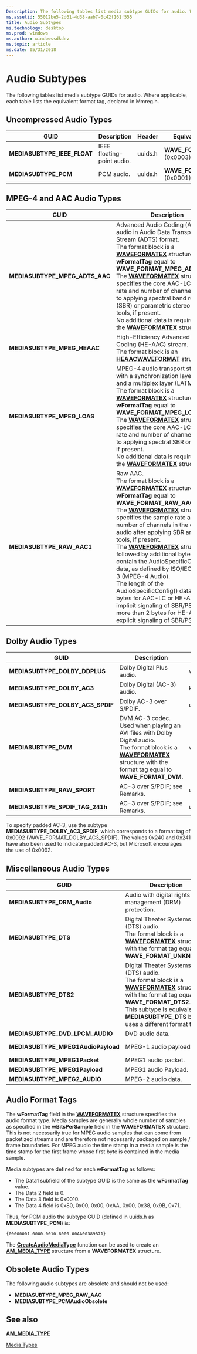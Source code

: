 ```yaml
---
Description: The following tables list media subtype GUIDs for audio. Where applicable, each table lists the equivalent format tag, declared in Mmreg.h.
ms.assetid: 55012be5-2d61-4d38-aab7-0c42f161f555
title: Audio Subtypes
ms.technology: desktop
ms.prod: windows
ms.author: windowssdkdev
ms.topic: article
ms.date: 05/31/2018
---
```


# Audio Subtypes

The following tables list media subtype GUIDs for audio. Where applicable, each table lists the equivalent format tag, declared in Mmreg.h.

## Uncompressed Audio Types



| GUID                          | Description                | Header  | Equivalent Format Tag                  |
|-------------------------------|----------------------------|---------|----------------------------------------|
| **MEDIASUBTYPE\_IEEE\_FLOAT** | IEEE floating-point audio. | uuids.h | **WAVE\_FORMAT\_IEEE\_FLOAT** (0x0003) |
| **MEDIASUBTYPE\_PCM**         | PCM audio.                 | uuids.h | **WAVE\_FORMAT\_PCM** (0x0001)         |



 

## MPEG-4 and AAC Audio Types



| GUID                              | Description                                                                                                                                                                                                                                                                                                                                                                                                                                                                                                                                                                                                                                                                                                                               | Header       | Equivalent Format Tag                      |
|-----------------------------------|-------------------------------------------------------------------------------------------------------------------------------------------------------------------------------------------------------------------------------------------------------------------------------------------------------------------------------------------------------------------------------------------------------------------------------------------------------------------------------------------------------------------------------------------------------------------------------------------------------------------------------------------------------------------------------------------------------------------------------------------|--------------|--------------------------------------------|
| **MEDIASUBTYPE\_MPEG\_ADTS\_AAC** | Advanced Audio Coding (AAC) audio in Audio Data Transport Stream (ADTS) format.<br/> The format block is a [**WAVEFORMATEX**](https://msdn.microsoft.com/en-us/library/Dd390970(v=VS.85).aspx) structure with **wFormatTag** equal to **WAVE\_FORMAT\_MPEG\_ADTS\_AAC**.<br/> The [**WAVEFORMATEX**](https://msdn.microsoft.com/en-us/library/Dd390970(v=VS.85).aspx) structure specifies the core AAC-LC sample rate and number of channels, prior to applying spectral band replication (SBR) or parametric stereo (PS) tools, if present.<br/> No additional data is required after the [**WAVEFORMATEX**](https://msdn.microsoft.com/en-us/library/Dd390970(v=VS.85).aspx) structure.<br/>                                                                                                                                                                 | wmcodecdsp.h | **WAVE\_FORMAT\_MPEG\_ADTS\_AAC** (0x1600) |
| **MEDIASUBTYPE\_MPEG\_HEAAC**     | High-Efficiency Advanced Audio Coding (HE-AAC) stream.<br/> The format block is an [**HEAACWAVEFORMAT**](/windows/desktop/api/mmreg/ns-mmreg-heaacwaveformat_tag) structure.<br/>                                                                                                                                                                                                                                                                                                                                                                                                                                                                                                                                                                                 | wmcodecdsp.h | **WAVE\_FORMAT\_MPEG\_HEAAC** (0x1610)     |
| **MEDIASUBTYPE\_MPEG\_LOAS**      | MPEG-4 audio transport stream with a synchronization layer (LOAS) and a multiplex layer (LATM).<br/> The format block is a [**WAVEFORMATEX**](https://msdn.microsoft.com/en-us/library/Dd390970(v=VS.85).aspx) structure with **wFormatTag** equal to **WAVE\_FORMAT\_MPEG\_LOAS**.<br/> The [**WAVEFORMATEX**](https://msdn.microsoft.com/en-us/library/Dd390970(v=VS.85).aspx) structure specifies the core AAC-LC sample rate and number of channels, prior to applying spectral SBR or PS tools, if present.<br/> No additional data is required after the [**WAVEFORMATEX**](https://msdn.microsoft.com/en-us/library/Dd390970(v=VS.85).aspx) structure.<br/>                                                                                                                                                                                             | wmcodecdsp.h | **WAVE\_FORMAT\_MPEG\_LOAS** (0x1602)      |
| **MEDIASUBTYPE\_RAW\_AAC1**       | Raw AAC.<br/> The format block is a [**WAVEFORMATEX**](https://msdn.microsoft.com/en-us/library/Dd390970(v=VS.85).aspx) structure with **wFormatTag** equal to **WAVE\_FORMAT\_RAW\_AAC1**.<br/> The [**WAVEFORMATEX**](https://msdn.microsoft.com/en-us/library/Dd390970(v=VS.85).aspx) structure specifies the sample rate and number of channels in the decoded audio after applying SBR and PS tools, if present.<br/> The [**WAVEFORMATEX**](https://msdn.microsoft.com/en-us/library/Dd390970(v=VS.85).aspx) structure is followed by additional bytes that contain the AudioSpecificConfig() data, as defined by ISO/IEC 14496-3 (MPEG-4 Audio). <br/> The length of the AudioSpecificConfig() data is 2 bytes for AAC-LC or HE-AAC with implicit signaling of SBR/PS. It is more than 2 bytes for HE-AAC with explicit signaling of SBR/PS.<br/> | wmcodecdps.h | **WAVE\_FORMAT\_RAW\_AAC1** (0x00FF)       |



 

## Dolby Audio Types



| GUID                                | Description                                                                                                                                                                                                             | Header       | Equivalent Format Tag                        |
|-------------------------------------|-------------------------------------------------------------------------------------------------------------------------------------------------------------------------------------------------------------------------|--------------|----------------------------------------------|
| **MEDIASUBTYPE\_DOLBY\_DDPLUS**     | Dolby Digital Plus audio.                                                                                                                                                                                               | wmcodecdsp.h | n/a                                          |
| **MEDIASUBTYPE\_DOLBY\_AC3**        | Dolby Digital (AC-3) audio.                                                                                                                                                                                             | ksuuids.h    | n/a                                          |
| **MEDIASUBTYPE\_DOLBY\_AC3\_SPDIF** | Dolby AC-3 over S/PDIF.                                                                                                                                                                                                 | uuids.h      | **WAVE\_FORMAT\_DOLBY\_AC3\_SPDIF** (0x0092) |
| **MEDIASUBTYPE\_DVM**               | DVM AC-3 codec. Used when playing an AVI files with Dolby Digital audio.<br/> The format block is a [**WAVEFORMATEX**](https://msdn.microsoft.com/en-us/library/Dd390970(v=VS.85).aspx) structure with the format tag equal to **WAVE\_FORMAT\_DVM**.<br/> | wmcodecdsp.h | **WAVE\_FORMAT\_DVM** (0x2000)               |
| **MEDIASUBTYPE\_RAW\_SPORT**        | AC-3 over S/PDIF; see Remarks.                                                                                                                                                                                          | uuids.h      | **WAVE\_FORMAT\_RAW\_SPORT** (0x0240)        |
| **MEDIASUBTYPE\_SPDIF\_TAG\_241h**  | AC-3 over S/PDIF; see Remarks.                                                                                                                                                                                          | uuids.h      | **WAVE\_FORMAT\_ESST\_AC3** (0x0241)         |



 

To specify padded AC-3, use the subtype **MEDIASUBTYPE\_DOLBY\_AC3\_SPDIF**, which corresponds to a format tag of 0x0092 (WAVE\_FORMAT\_DOLBY\_AC3\_SPDIF). The values 0x240 and 0x241 have also been used to indicate padded AC-3, but Microsoft encourages the use of 0x0092.

## Miscellaneous Audio Types



| GUID                                | Description                                                                                                                                                                                                                                                                          | Header       | Equivalent Format Tag           |
|-------------------------------------|--------------------------------------------------------------------------------------------------------------------------------------------------------------------------------------------------------------------------------------------------------------------------------------|--------------|---------------------------------|
| **MEDIASUBTYPE\_DRM\_Audio**        | Audio with digital rights management (DRM) protection.                                                                                                                                                                                                                               | uuids.h      | **WAVE\_FORMAT\_DRM** (0x0009)  |
| **MEDIASUBTYPE\_DTS**               | Digital Theater Systems (DTS) audio.<br/> The format block is a [**WAVEFORMATEX**](https://msdn.microsoft.com/en-us/library/Dd390970(v=VS.85).aspx) structure with the format tag equal to **WAVE\_FORMAT\_UNKNOWN**.<br/>                                                                                              | ksuuids.h    | n/a                             |
| **MEDIASUBTYPE\_DTS2**              | Digital Theater Systems (DTS) audio.<br/> The format block is a [**WAVEFORMATEX**](https://msdn.microsoft.com/en-us/library/Dd390970(v=VS.85).aspx) structure with the format tag equal to **WAVE\_FORMAT\_DTS2**.<br/> This subtype is equivalent to **MEDIASUBTYPE\_DTS** but uses a different format tag.<br/> | wmcodecdsp.h | **WAVE\_FORMAT\_DTS2** (0x2001) |
| **MEDIASUBTYPE\_DVD\_LPCM\_AUDIO**  | DVD audio data.                                                                                                                                                                                                                                                                      | ksuuids.h    | n/a                             |
| **MEDIASUBTYPE\_MPEG1AudioPayload** | MPEG-1 audio payload.                                                                                                                                                                                                                                                                | uuids.h      | **WAVE\_FORMAT\_MPEG** (0x0050) |
| **MEDIASUBTYPE\_MPEG1Packet**       | MPEG1 audio packet.                                                                                                                                                                                                                                                                  | uuids.h      | n/a                             |
| **MEDIASUBTYPE\_MPEG1Payload**      | MPEG1 audio Payload.                                                                                                                                                                                                                                                                 | uuids.h      | n/a                             |
| **MEDIASUBTYPE\_MPEG2\_AUDIO**      | MPEG-2 audio data.                                                                                                                                                                                                                                                                   | ksuuids.h    | n/a                             |



 

## Audio Format Tags

The **wFormatTag** field in the [**WAVEFORMATEX**](https://msdn.microsoft.com/en-us/library/Dd390970(v=VS.85).aspx) structure specifies the audio format type. Media samples are generally whole number of samples as specified in the **wBitsPerSample** field in the **WAVEFORMATEX** structure. This is not necessarily true for MPEG audio samples that can come from packetized streams and are therefore not necessarily packaged on sample / frame boundaries. For MPEG audio the time stamp in a media sample is the time stamp for the first frame whose first byte is contained in the media sample.

Media subtypes are defined for each **wFormatTag** as follows:

-   The Data1 subfield of the subtype GUID is the same as the **wFormatTag** value.
-   The Data 2 field is 0.
-   The Data 3 field is 0x0010.
-   The Data 4 field is 0x80, 0x00, 0x00, 0xAA, 0x00, 0x38, 0x9B, 0x71.

Thus, for PCM audio the subtype GUID (defined in uuids.h as **MEDIASUBTYPE\_PCM**) is:

`{00000001-0000-0010-8000-00AA00389B71}`

The [**CreateAudioMediaType**](createaudiomediatype.md) function can be used to create an [**AM\_MEDIA\_TYPE**](/windows/desktop/api/strmif/ns-strmif-_ammediatype) structure from a **WAVEFORMATEX** structure.

## Obsolete Audio Types

The following audio subtypes are obsolete and should not be used:

-   **MEDIASUBTYPE\_MPEG\_RAW\_AAC**
-   **MEDIASUBTYPE\_PCMAudioObsolete**

## See also

<dl> <dt>

[**AM\_MEDIA\_TYPE**](/windows/desktop/api/strmif/ns-strmif-_ammediatype)
</dt> <dt>

[Media Types](media-types.md)
</dt> </dl>

 

 





